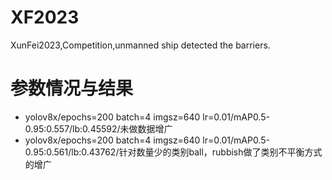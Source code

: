 # XF2023
XunFei2023,Competition,unmanned ship detected the barriers.

# 参数情况与结果
- yolov8x/epochs=200 batch=4 imgsz=640 lr=0.01/mAP0.5-0.95:0.557/lb:0.45592/未做数据增广
- yolov8x/epochs=200 batch=4 imgsz=640 lr=0.01/mAP0.5-0.95:0.561/lb:0.43762/针对数量少的类别ball，rubbish做了类别不平衡方式的增广
